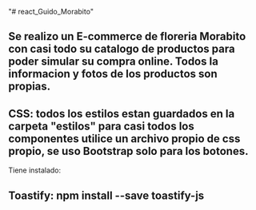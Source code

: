 "# react_Guido_Morabito" 

Se realizo un E-commerce de floreria Morabito con casi todo su catalogo de productos para poder simular su compra online.
Todos la informacion y fotos de los productos son propias.
---------------------------------------------------------------
CSS: todos los estilos estan guardados en la carpeta "estilos" para casi todos los componentes utilice un archivo propio de css propio, se uso Bootstrap solo para los botones.
---------------------------------------------------------------
Tiene instalado:

Toastify: npm install --save toastify-js
---------------------------------------------------------------
